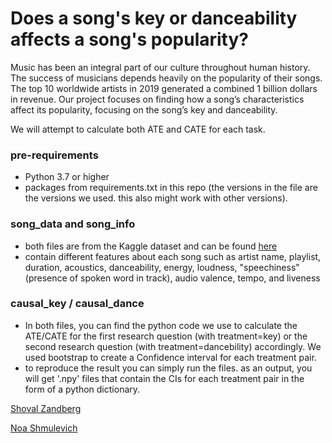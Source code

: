 # Does a song's key or danceability affects a song's popularity?

Music has been an integral part of our culture throughout human history. The success of musicians depends heavily on the popularity of their songs. The top 10 worldwide artists in 2019 generated a combined 1 billion dollars in revenue. Our project focuses on finding how a song’s characteristics affect its popularity, focusing on the song’s key and danceability.

We will attempt to calculate both ATE and CATE for each task.

### pre-requirements
-	Python 3.7 or higher
-	packages from requirements.txt in this repo (the versions in the file are the versions we used. this also might work with other versions).

### song_data and song_info
- both files are from the Kaggle dataset and can be found  [here](https://www.kaggle.com/edalrami/19000-spotify-songs)
-  contain different features about each song such as artist name, playlist, duration, acoustics, danceability, energy, loudness, "speechiness" (presence of spoken word in track), audio valence, tempo, and liveness

### causal_key / causal_dance
- In both files, you can find the python code we use to calculate the ATE/CATE for the first research question (with treatment=key) or the second research question (with treatment=dancebility) accordingly. We used bootstrap to create a Confidence interval for each treatment pair. 
- to reproduce the result you can simply run the files. as an output, you will get '.npy' files that contain the CIs for each treatment pair in the form of a python dictionary.


[Shoval Zandberg](https://github.com/shoval-z)

[Noa Shmulevich](https://github.com/noashmul)
